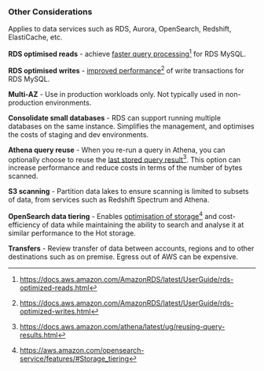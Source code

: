 ### Other Considerations

Applies to data services such as RDS, Aurora, OpenSearch, Redshift, ElastiCache, etc.

**RDS optimised reads** \- achieve [faster query processing](https://docs.aws.amazon.com/AmazonRDS/latest/UserGuide/rds-optimized-reads.html)[^f1] for RDS MySQL.

**RDS optimised writes** \- [improved performance](https://docs.aws.amazon.com/AmazonRDS/latest/UserGuide/rds-optimized-writes.html)[^f2] of write transactions for RDS MySQL.

**Multi-AZ** \- Use in production workloads only. Not typically used in non-production environments.

**Consolidate small databases** \- RDS can support running multiple databases on the same instance. Simplifies the management, and optimises the costs of staging and dev environments.

**Athena query reuse** \- When you re-run a query in Athena, you can optionally choose to reuse the [last stored query result](https://docs.aws.amazon.com/athena/latest/ug/reusing-query-results.html)[^f3]. This option can increase performance and reduce costs in terms of the number of bytes scanned.

**S3 scanning** \- Partition data lakes to ensure scanning is limited to subsets of data, from services such as Redshift Spectrum and Athena. 

**OpenSearch data tiering** \- Enables [optimisation of storage](https://aws.amazon.com/opensearch-service/features/#Storage_tiering)[^f4] and cost-efficiency of data while maintaining the ability to search and analyse it at similar performance to the Hot storage.

**Transfers** \- Review transfer of data between accounts, regions and to other destinations such as on premise. Egress out of AWS can be expensive.

[^f1]: https://docs.aws.amazon.com/AmazonRDS/latest/UserGuide/rds-optimized-reads.html  
[^f2]: https://docs.aws.amazon.com/AmazonRDS/latest/UserGuide/rds-optimized-writes.html  
[^f3]: https://docs.aws.amazon.com/athena/latest/ug/reusing-query-results.html  
[^f4]: https://aws.amazon.com/opensearch-service/features/#Storage_tiering  